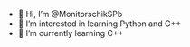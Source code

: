 - 👋 Hi, I’m @MonitorschikSPb
- 👀 I’m interested in learning Python and C++
- 🌱 I’m currently learning C++

<!---
MonitorschikSPb/MonitorschikSPb is a ✨ special ✨ repository because its `README.md` (this file) appears on your GitHub profile.
You can click the Preview link to take a look at your changes.
--->
